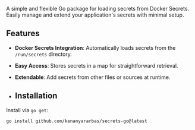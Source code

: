 A simple and flexible Go package for loading secrets from Docker Secrets. Easily manage and extend your application's secrets with minimal setup.

## Features

- **Docker Secrets Integration**: Automatically loads secrets from the `/run/secrets` directory.
- **Easy Access**: Stores secrets in a map for straightforward retrieval.
- **Extendable**: Add secrets from other files or sources at runtime.

- ## Installation

Install via `go get`:

```bash
go install github.com/kenanyararbas/secrets-go@latest
